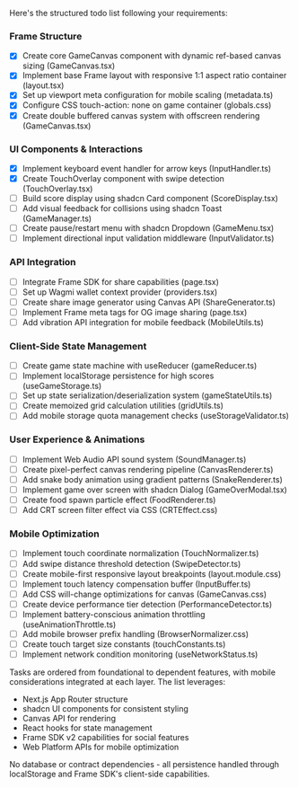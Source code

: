 Here's the structured todo list following your requirements:

### Frame Structure
- [x] Create core GameCanvas component with dynamic ref-based canvas sizing (GameCanvas.tsx)
- [x] Implement base Frame layout with responsive 1:1 aspect ratio container (layout.tsx)
- [x] Set up viewport meta configuration for mobile scaling (metadata.ts)
- [x] Configure CSS touch-action: none on game container (globals.css)
- [x] Create double buffered canvas system with offscreen rendering (GameCanvas.tsx)

### UI Components & Interactions
- [x] Implement keyboard event handler for arrow keys (InputHandler.ts)
- [x] Create TouchOverlay component with swipe detection (TouchOverlay.tsx)
- [ ] Build score display using shadcn Card component (ScoreDisplay.tsx)
- [ ] Add visual feedback for collisions using shadcn Toast (GameManager.ts)
- [ ] Create pause/restart menu with shadcn Dropdown (GameMenu.tsx)
- [ ] Implement directional input validation middleware (InputValidator.ts)

### API Integration
- [ ] Integrate Frame SDK for share capabilities (page.tsx)
- [ ] Set up Wagmi wallet context provider (providers.tsx)
- [ ] Create share image generator using Canvas API (ShareGenerator.ts)
- [ ] Implement Frame meta tags for OG image sharing (page.tsx)
- [ ] Add vibration API integration for mobile feedback (MobileUtils.ts)

### Client-Side State Management
- [ ] Create game state machine with useReducer (gameReducer.ts)
- [ ] Implement localStorage persistence for high scores (useGameStorage.ts)
- [ ] Set up state serialization/deserialization system (gameStateUtils.ts)
- [ ] Create memoized grid calculation utilities (gridUtils.ts)
- [ ] Add mobile storage quota management checks (useStorageValidator.ts)

### User Experience & Animations
- [ ] Implement Web Audio API sound system (SoundManager.ts)
- [ ] Create pixel-perfect canvas rendering pipeline (CanvasRenderer.ts)
- [ ] Add snake body animation using gradient patterns (SnakeRenderer.ts)
- [ ] Implement game over screen with shadcn Dialog (GameOverModal.tsx)
- [ ] Create food spawn particle effect (FoodRenderer.ts)
- [ ] Add CRT screen filter effect via CSS (CRTEffect.css)

### Mobile Optimization
- [ ] Implement touch coordinate normalization (TouchNormalizer.ts)
- [ ] Add swipe distance threshold detection (SwipeDetector.ts)
- [ ] Create mobile-first responsive layout breakpoints (layout.module.css)
- [ ] Implement touch latency compensation buffer (InputBuffer.ts)
- [ ] Add CSS will-change optimizations for canvas (GameCanvas.css)
- [ ] Create device performance tier detection (PerformanceDetector.ts)
- [ ] Implement battery-conscious animation throttling (useAnimationThrottle.ts)
- [ ] Add mobile browser prefix handling (BrowserNormalizer.css)
- [ ] Create touch target size constants (touchConstants.ts)
- [ ] Implement network condition monitoring (useNetworkStatus.ts)

Tasks are ordered from foundational to dependent features, with mobile considerations integrated at each layer. The list leverages:
- Next.js App Router structure
- shadcn UI components for consistent styling
- Canvas API for rendering
- React hooks for state management
- Frame SDK v2 capabilities for social features
- Web Platform APIs for mobile optimization

No database or contract dependencies - all persistence handled through localStorage and Frame SDK's client-side capabilities.
